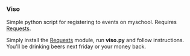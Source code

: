 ### Viso ###
Simple python script for registering to events on myschool. Requires [Requests](http://docs.python-requests.org).

Simply install the [Requests](http://docs.python-requests.org) module, run **viso.py** and follow instructions.
You'll be drinking beers next friday or your money back.
